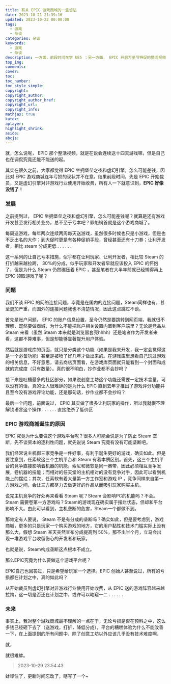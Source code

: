 ```yaml
---
title: 有关 EPIC 游戏商城的一些想法
date: 2023-10-21 21:39:16
updated: 2023-10-22 00:00:00
tags:
  - 游戏
  - 杂谈
categories: 杂谈
keywords:
  - 游戏
  - 杂谈
description: 一方面，前段时间在学 UE5 ；另一方面， EPIC 开启万圣节特促的整活视频，确实引起了一些思考
top_img:
comments:
cover:
toc:
toc_number:
toc_style_simple:
copyright:
copyright_author:
copyright_author_href:
copyright_url:
copyright_info:
mathjax: true
katex:
aplayer:
highlight_shrink:
aside:
abcjs:
---
```


就，怎么说呢， EPIC 那个整活视频，就是在说会连续送十四天游戏嘛，但是自己也在调侃究竟还能不能送的起。

其实在很久之前，大家都觉得 EPIC 坐拥堡垒之夜和虚幻引擎，怎么可能差钱，因此对 EPIC 游戏商城连年亏损的现状并不在意。结果前段时间，先是 EPIC 开始裁员，又是虚幻引擎对非游戏行业使用开始收费，所有人一下就意识到，**EPIC 好像没钱了！**

### 发展

之前提到过， EPIC 坐拥堡垒之夜和虚幻引擎，怎么可能差钱呢？就算是还有游戏开发甚至发行相关业务，总不至于亏本吧？罪魁祸首就是这个游戏商城了。

每周送游戏，每年两次连续两周每天送游戏，虽然很多时候也只是小游戏，但是也不乏出名的大作；到大促时更是有各种促销手段，曾经甚至还有十刀券；让利开发者，相比 steam 分成更低 . . . . . .

这一系列的让自己亏本措施，似乎都在让利玩家、让利开发者，相比较 Steam 的打折越来越拉跨， 30%的分成，似乎玩家和开发者早就应该投入 EPIC 的怀抱了，但是为什么 Steam 仍然碾压着 EPIC ，甚至笔者在大半年前就已经懒得再上 EPIC 领取游戏了呢？

### 问题

我们不谈 EPIC 的网络连接问题，毕竟是在国内的连接问题，Steam同样也有，甚至更加严重，而国外的连接问题我也不清楚情况，因此这点跳过不谈。

首先是账户问题， EPIC 的账户信息设置，至今仍然是要跳转到网页端，我就很不理解，既然要做商城，为什么不能把账户相关设置内置到客户端里？无论是竞品从 Steam 来看（虽然 Steam 本来就是浏览器套壳hhhh）还是笔者作为开发者来看，这都不算难事，但是却能够显著提升用户体验。

然后就是游戏库的页面，就只是分类这个功能（如果是我来开发，我一定会觉得这是一个必备功能）甚至是被喷了好几年才做出来的。在游戏库里想看自己玩过游戏的相关信息，不好意思，请去商店页面看，在游戏库页面就只能看到一个封面和成就的完成度（只有数量）。真的很不明白，抄作业都不会抄吗？

接下来是吐槽最多的社区部分，如果说创意工坊这个功能还需要一定技术含量，可以没有的话，真的让人很难蚌的是为什么 EPIC 直到去年才推出了游戏评分功能并且至今没有游戏评论功能，还是那句话，抄作业都不会抄吗？

最后一个问题，前面说过， EPIC 其实做了很多让利玩家的操作，所以我就很不理解锁语言这个操作 . . . . . . 直接绝杀了低价区

### EPIC 游戏商城诞生的原因

EPIC 究竟为什么要做这个游戏平台呢？很多人可能会说是为了防止 Steam 垄断，先不谈资本的逐利性问题，就先说说 Steam 究竟有没有可能垄断吧。

我们经常说主机御三家竞争是一件好事，有利于诞生更好的游戏，确实如此。但是要注意到，任索软这三个主机平台和 Steam 有着本质区别。首先，这三个主机平台的竞争直接影响着机器的机能，索尼和微软是同一赛带，因此必须相互竞争发展，卷机器的技能；而相对的任天堂的主机相对的没有竞争对手，因此可以看到机能上的摆烂；其次，任索软有着大量第一方工作室和游戏 IP ，竞争同样来自第一方游戏之间，会让三方都尽力去做更好的作品从而吸引玩家购买主机。

说完主机竞争的好处再来看看 Steam 呢？Steam 会影响PC的机能吗？不会。Steam 需要卷第一方游戏吗？Steam的游戏现在确实属于摆烂状态，但却和平台影响不大。由此可以看到，主机垄断的危害，Steam一个都做不到。

那肯定有人要说， Steam 不是有分成的垄断吗？确实如此，但是要考虑到，游戏商城，更多的只是玩家一个购买游戏的地方，它的用户黏性和技术门槛实际上没有那么大，假想 Steam 某天突然宣布分成提高到 50%，那不出半个月，立马会出现一堆游戏平台收留伤心的开发者和玩家。

也就是说，Steam构成垄断这点根本不成立。

那么EPIC究竟为什么要做这个游戏平台呢？

EPIC自己也回答过，只是希望给玩家一个选择。EPIC 创始人甚至说过，所有的亏损都在计划之中，真的如此吗？

从开始裁员到虚幻引擎对非游戏行业使用开始收费，从 EPIC 送的游戏阵容越来越拉跨，这一切是否还在计划之中，或许可以略窥一二 . . . . . .

### 未来

事实上，我对整个游戏商城最不理解的一点在于，无论亏损是否在预料之中，这么多钱已经砸下去了（送游戏，打折，降低分成），平台的糟糕体验为什么不能改善一下，在上面提到的所有问题中，除了创意工坊以外应该几乎没有技术难度啊，

就，

就很难蚌。

> 2023-10-29 23:54:43

蚌埠住了，更新时间忘改了，瞎写了一个~
